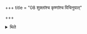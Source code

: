 +++
title = "08 शुक्लांश्च कृष्णांश्च विचिनुयात्"

+++

<details><summary>थिते</summary>

शुक्लांश्च कृष्णांश्च विचिनुयात् ८
</details>

